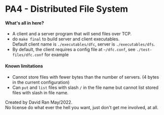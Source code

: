 # PA4 - Distributed File System

#### What's all in here?
- A client and a server program that will send files over TCP.
- do `make final` to build server and client executables.  
Default client name is `./executables/dfc`, server is `./executables/dfs`.
- By default, the client requires a config file at `~/dfc.conf`, see `./test-files/dfc.conf` for example

#### Known limitations
- Cannot store files with fewer bytes than the number of servers. (4 bytes in the current configuration)
- Can `put` and `list` files with slash `/` in the file name but cannot list stored files with slash in file name.


Created by David Ran May/2022.  
No license do what ever the hell you want, just don't get me involved, at all. 